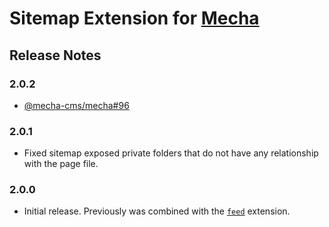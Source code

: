 Sitemap Extension for [Mecha](https://github.com/mecha-cms/mecha)
=================================================================

Release Notes
-------------

### 2.0.2

 - [@mecha-cms/mecha#96](https://github.com/mecha-cms/mecha/issues/96)

### 2.0.1

 - Fixed sitemap exposed private folders that do not have any relationship with the page file.

### 2.0.0

 - Initial release. Previously was combined with the [`feed`](https://github.com/mecha-cms/x.feed) extension.
